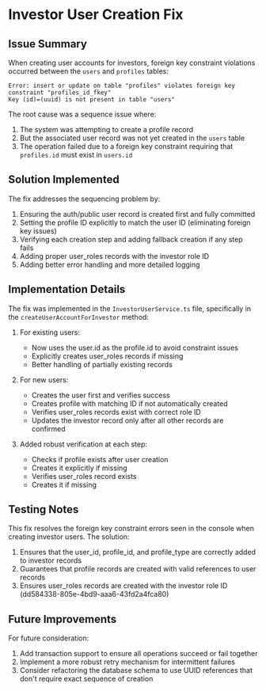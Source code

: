 # Investor User Creation Fix

## Issue Summary

When creating user accounts for investors, foreign key constraint violations occurred between the `users` and `profiles` tables:

```
Error: insert or update on table "profiles" violates foreign key constraint "profiles_id_fkey"
Key (id)=(uuid) is not present in table "users"
```

The root cause was a sequence issue where:
1. The system was attempting to create a profile record
2. But the associated user record was not yet created in the `users` table
3. The operation failed due to a foreign key constraint requiring that `profiles.id` must exist in `users.id`

## Solution Implemented

The fix addresses the sequencing problem by:

1. Ensuring the auth/public user record is created first and fully committed
2. Setting the profile ID explicitly to match the user ID (eliminating foreign key issues)
3. Verifying each creation step and adding fallback creation if any step fails
4. Adding proper user_roles records with the investor role ID
5. Adding better error handling and more detailed logging

## Implementation Details

The fix was implemented in the `InvestorUserService.ts` file, specifically in the `createUserAccountForInvestor` method:

1. For existing users:
   - Now uses the user.id as the profile.id to avoid constraint issues
   - Explicitly creates user_roles records if missing
   - Better handling of partially existing records

2. For new users:
   - Creates the user first and verifies success
   - Creates profile with matching ID if not automatically created
   - Verifies user_roles records exist with correct role ID
   - Updates the investor record only after all other records are confirmed

3. Added robust verification at each step:
   - Checks if profile exists after user creation
   - Creates it explicitly if missing
   - Verifies user_roles record exists
   - Creates it if missing

## Testing Notes

This fix resolves the foreign key constraint errors seen in the console when creating investor users. The solution:

1. Ensures that the user_id, profile_id, and profile_type are correctly added to investor records
2. Guarantees that profile records are created with valid references to user records
3. Ensures user_roles records are created with the investor role ID (dd584338-805e-4bd9-aaa6-43fd2a4fca80)

## Future Improvements

For future consideration:
1. Add transaction support to ensure all operations succeed or fail together
2. Implement a more robust retry mechanism for intermittent failures
3. Consider refactoring the database schema to use UUID references that don't require exact sequence of creation
